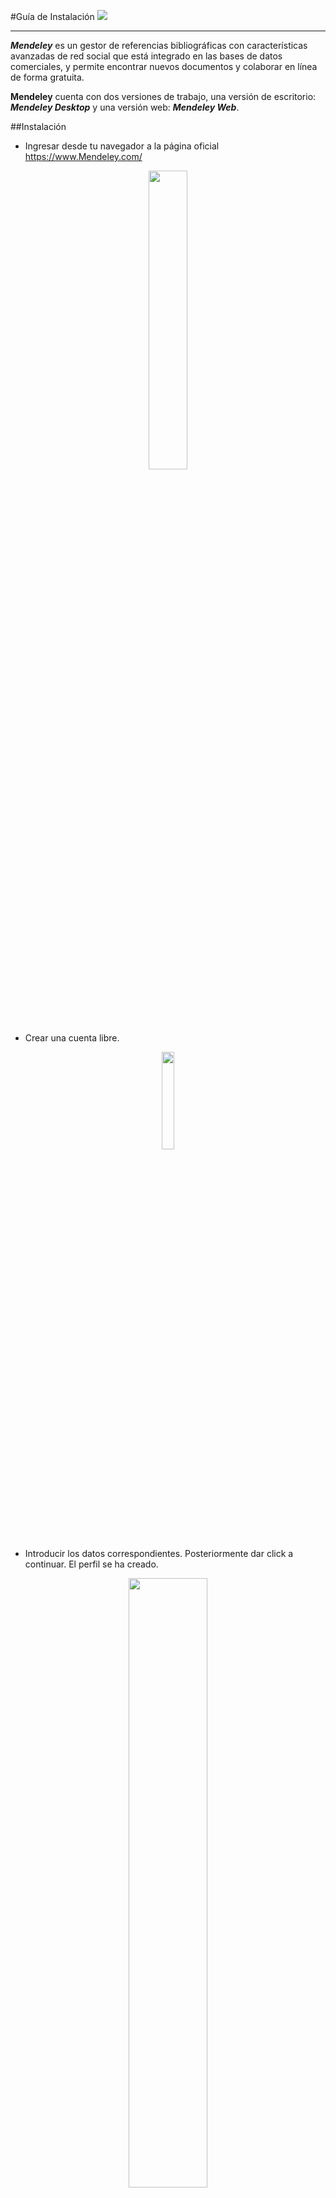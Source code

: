#Guía de Instalación ![](http://d3fildg3jlcvty.cloudfront.net/20140519-02/graphics/commonnew/logo-mendeley.png) 


----------


***Mendeley*** es un gestor de referencias bibliográficas con características avanzadas  de red social que está integrado en las bases  de datos comerciales, y  permite encontrar nuevos documentos y colaborar en línea de forma gratuita.

**Mendeley** cuenta con dos versiones de trabajo, una versión de escritorio:  ***Mendeley Desktop*** y una versión web: ***Mendeley Web***.


##Instalación

- Ingresar desde tu navegador a la página oficial <https://www.Mendeley.com/>

<center><img src="img/Mendeley1.png"/ width = 35%></center>

 
* Crear una cuenta libre.


<center><img src="img/Mendeley2.png"/ width = 20%></center>


* Introducir los datos correspondientes. Posteriormente dar click a continuar. El perfil se ha creado.
<center><img src=img/Mendeley3.png/ width = 50%></center>

* Elegir tu "**status académico**" y "**campo de estudio**".
<center><img src=img/Mendeley4.png/ width = 50%></center>

* Descargar la aplicación.
<center><img src=img/Mendeley001.png/ width = 50%></center>
* Iniciar el proceso de instalación.

* Finalizar la instalación.
<center><img src=img/Mendeley006.png/ width = 50%></center>

* Ingresar el usuario (correo electrónico) y la contraseña previamente establecida.

<center><img src=img/Mendeley007.png/ width = 50%></center>

* **Se mostrará una ventana opcional**

##**La aplicación ha sido correctamente instalada.**



###Cómo trabajar

Es importante agregar a la barra de herramientas el marcador de *Mendeley*.        

![](img/Mendeley00.png)


 
El *Mendeley* se enlazará con tu software de procesamiento de textos.

![](img/Mendeley007.png)



#####Mendeley se convertirá en la mejor herramienta para citar, ordenar e insertar bibliografía correspondiente a cada trabajo que se realice.


